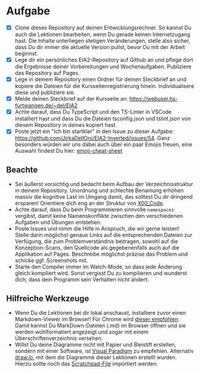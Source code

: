 # Aufgabe
- [x] Clone dieses Repository auf deinen Entwicklungsrechner. So kannst Du auch die Lektionen bearbeiten, wenn Du gerade keinen Internetzugang hast. Die Inhalte unterliegen stetigen Veränderungen, stelle also sicher, dass Du dir immer die aktuelle Version pullst, bevor Du mit der Arbeit beginnst.
- [x] Lege dir ein persönliches EIA2-Repository auf Github an und pflege dort die Ergebnisse deiner Vorbereitungen und Wochenaufgaben. Publiziere das Repository auf Pages. 
- [x] Lege in deinem Repository einen Ordner für deinen Steckbrief an und kopiere die Dateien für die Kursseitenregistrierung hinein. Individualisere diese und publiziere sie. 
- [x] Melde deinen Steckbrief auf der Kursseite an: https://webuser.hs-furtwangen.de/~del/EIA2   
- [x] Achte darauf, dass Du TypeScript und den TS-Linter in VSCode installiert hast und dass Du die Dateien tsconfig.json und tslint.json von diesem Repository in deines kopiert hast.
- [x] Poste jetzt ein "Ich bin startklar" in den Issue zu dieser Aufgabe: https://github.com/JirkaDellOro/EIA2-Inverted/issues/54. Ganz besonders würden wir uns dabei auch über ein paar Emojis freuen, eine Auswahl findest Du hier: [emoji-cheat-sheet](https://www.webfx.com/tools/emoji-cheat-sheet/)

## Beachte
- Sei äußerst vorsichtig und bedacht beim Aufbau der Verzeichnisstruktur in deinem Repository. Unordnung und schlechte Benamung erhöhen massiv die kognitive Last im Umgang damit, das solltest Du dir dringend ersparen! Orientiere dich eng an der Struktur von [X00_Code](https://jirkadelloro.github.io/EIA2-Inverted/X00_Code).
- Achte darauf, dass Du beim Programmieren sinnvolle `namespaces` vergibst, damit keine Namenskonflikte zwischen den verschiedenen Aufgaben und Übungen entstehen.  
- Poste Issues und nimm die Hilfe in Anspruch, die wir gerne leisten! Stelle darin möglichst genaue Links auf die entsprechenden Dateien zur Verfügung, die zum Problemverständnis beitragen, sowohl auf die Konzeption-Scans, den Quellcode als gegebenenfalls auch auf die Applikation auf Pages. Beschreibe möglichst präzise das Problem und schicke ggf. Screenshots mit.  
- Starte den Compiler immer im Watch-Mode, so dass jede Änderung gleich kompiliert wird. Sonst vergisst Du zu kompilieren und wunderst dich, dass dein Programm sein Verhalten nicht ändert.

## Hilfreiche Werkzeuge
- Wenn Du die Lektionen bei dir lokal anschaust, installiere zuvor einen Markdown-Viewer im Browser! Für Chrome wird [dieser empfohlen](https://chrome.google.com/webstore/detail/markdown-viewer/ckkdlimhmcjmikdlpkmbgfkaikojcbjk). Damit kannst Du MarkDown-Dateien (.md) im Browser öffnen und sie werden wohlformatiert angezeigt und sogar mit einem Überschriftenverzeichnis versehen.
- Willst Du deine Diagramme nicht mit Papier und Bleistift erstellen, sondern mit einer Software, ist [Visual Paradigm](https://online.visual-paradigm.com/drive/#diagramlist:proj=0&new) zu empfehlen. Alternativ [draw.io](https://www.draw.io), mit dem die Diagramme dieser Lektionen erstellt wurden. Hierzu sollte noch das [Scratchpad-File](https://jirkadelloro.github.io/EIA2-Inverted/X01_Appendix/UML/Draw.io_UML.xml) importiert werden.